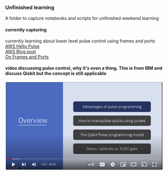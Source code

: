 ### Unfinished learning  
A folder to capture notebooks and scripts for unfinished weekend learning  

#### currently capturing  
currently learning about lower level pulse control using frames and ports  
[AWS Hello Pulse](https://docs.aws.amazon.com/braket/latest/developerguide/braket-hello-pulse.html)  
[AWS Blog post](https://aws.amazon.com/blogs/quantum-computing/amazon-braket-launches-braket-pulse-to-develop-quantum-programs-at-the-pulse-level/)  
[On Frames and Ports](https://docs.aws.amazon.com/braket/latest/developerguide/braket-roles-frames-ports.html)  


#### video discussing pulse control, why it's even a thing. This is from IBM and discuss Qiskit but the concept is still applicable  

[![IMAGE ALT TEXT](img/pulse.png)](https://www.youtube.com/watch?v=ZvipHRY-URs)  

